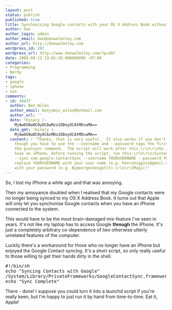```yaml
---
layout: post
status: publish
published: true
title: Synchonising Google contacts with your OS X Address Book without an iPhone
author: dan
author_login: admin
author_email: dan@danwalmsley.com
author_url: http://danwalmsley.com
wordpress_id: 287
wordpress_url: http://www.danwalmsley.com/?p=287
date: 2009-08-11 13:01:10.000000000 -07:00
categories:
- Programming
- Nerdy
tags:
- google
- iphone
- osx
comments:
- id: 30437
  author: Ben Wiles
  author_email: benjamin_wiles@hotmail.com
  author_url: ''
  date: !binary |-
    MjAwOS0wOC0yOCAwMzo1ODoyOCAtMDcwMA==
  date_gmt: !binary |-
    MjAwOS0wOC0yOCAxMDo1ODoyOCAtMDcwMA==
  content: ! "Thanks, that is very useful.  It also works if you don't have an iPhone,
    though you have to use the --username and --password tags the first time you run
    the gconsync command.  The script will work after this.\r\n\r\nSo if you don't
    have an iPhone, before running the script, run this:\r\n\r\n/System/Library/PrivateFrameworks/GoogleContactSync.framework/Versions/A/Resources/gconsync
    --sync com.google.ContactSync --username YOURUSERNAME --password YOURPASSWORD\r\n\r\nbut
    replace YOURUSERNAME with your user name (e.g. henryhiggins@gmail.com) and YOURPASSWORD
    with your password (e.g. Bygeorgeshesgotit).\r\n\r\nMagic!"
---
```

So, I lost my iPhone a while ago and that was annoying.

Then my annoyance doubled when I realised that my Google contacts were no longer being synced to my OS X Address Book. It turns out that Apple will only let you synchonise Google contacts when you have an iPhone connected to the system.

This would have to be the most brain-damaged mis-feature I've seen in years. It's not like my laptop has to access Google <strong>through</strong> the iPhone. It's just a completely arbitrary co-dependence of two otherwise utterly unrelated features of the computer.

Luckily there's a workaround for those who no longer have an iPhone but enjoyed the Google Contact syncing. It's a short script, so only really useful to those willing to get their hands dirty in the shell.

<pre lang="bash">
#!/bin/sh
echo "Syncing Contacts with Google"
/System/Library/PrivateFrameworks/GoogleContactSync.framework/Versions/A/Resources/gconsync --sync com.google.ContactSync
echo "Sync Complete"
</pre>

There - done! I suppose you could turn it into a launchd script if you're really keen, but I'm happy to just run it by hand from time-to-time. Eat it, Apple!
